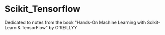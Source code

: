 # Scikit_Tensorflow
Dedicated to notes from the book "Hands-On Machine Learning with Scikit-Learn &amp; TensorFlow" by O'REILLYY
